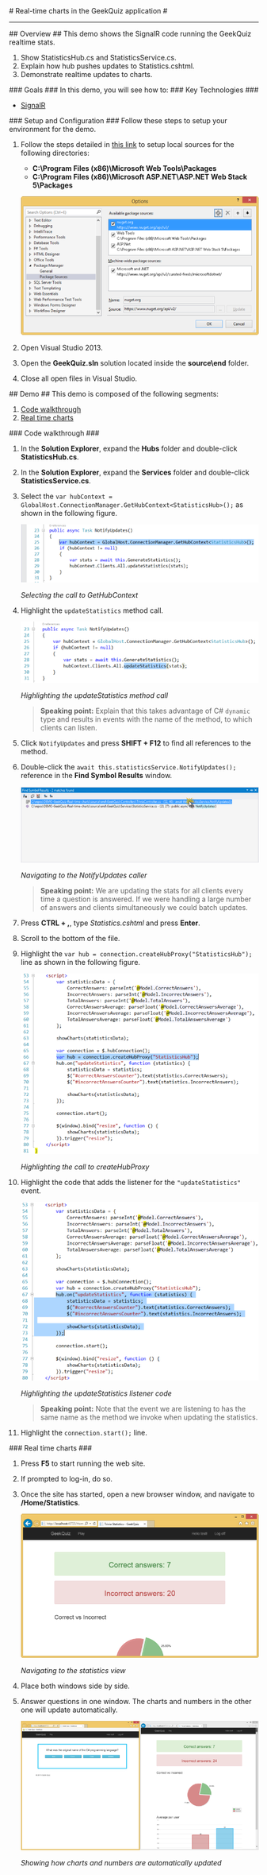 ﻿<a name="title" />
# Real-time charts in the GeekQuiz application #

---
<a name="Overview" />
## Overview ##
This demo shows the SignalR code running the GeekQuiz realtime stats.

1.	Show StatisticsHub.cs and StatisticsService.cs.
1.	Explain how hub pushes updates to Statistics.cshtml.
1.	Demonstrate realtime updates to charts.

<a id="goals" />
### Goals ###
In this demo, you will see how to:

<a name="technologies" />
### Key Technologies ###

* [SignalR](http://signalr.net/)

<a name="setup" />
### Setup and Configuration ###
Follow these steps to setup your environment for the demo.

1. Follow the steps detailed in [this link](http://docs.nuget.org/docs/creating-packages/hosting-your-own-nuget-feeds) to setup local sources for the following directories:

	* **C:\Program Files (x86)\Microsoft Web Tools\Packages**
	* **C:\Program Files (x86)\Microsoft ASP.NET\ASP.NET Web Stack 5\Packages**

	![Nuget Sources](Images/nuget-sources.png?raw=true)

1. Open Visual Studio 2013.
1. Open the **GeekQuiz.sln** solution located inside the **source\end** folder.
1. Close all open files in Visual Studio.

<a name="Demo" />
## Demo ##
This demo is composed of the following segments:

1. [Code walkthrough](#segment1)
1. [Real time charts](#segment2)

<a name="segment1" />
### Code walkthrough ###

1. In the **Solution Explorer**, expand the **Hubs** folder and double-click **StatisticsHub.cs**.

1. In the **Solution Explorer**, expand the **Services** folder and double-click **StatisticsService.cs**.

1. Select the `var hubContext = GlobalHost.ConnectionManager.GetHubContext<StatisticsHub>();` as shown in the following figure.

	![Selecting the call to GetHubContext](Images/gethubcontext.png?raw=true "Selecting the call to GetHubContext")

	_Selecting the call to GetHubContext_

1. Highlight the `updateStatistics` method call.

	![Highlighting the updateStatistics method call](Images/updatestatistics.png?raw=true "Highlighting the updateStatistics method call")

	_Highlighting the updateStatistics method call_

	> **Speaking point:** Explain that this takes advantage of C# `dynamic` type and results in events with the name of the method, to which clients can listen.

1. Click `NotifyUpdates` and press **SHIFT + F12** to find all references to the method.

1. Double-click the `await this.statisticsService.NotifyUpdates();` reference in the **Find Symbol Results** window.

	![Navigating to the NotifyUpdates caller](Images/notifyupdatesreference.png?raw=true "Navigating to the NotifyUpdates caller")

	_Navigating to the NotifyUpdates caller_

	> **Speaking point:** We are updating the stats for all clients every time a question is answered. If we were handling a large number of answers and clients simultaneously we could batch updates.

1. Press **CTRL + ,**, type _Statistics.cshtml_ and press **Enter**.

1. Scroll to the bottom of the file.

1. Highlight the `var hub = connection.createHubProxy("StatisticsHub");` line as shown in the following figure.

	![Highlighting the call to createHubProxy](Images/createhubproxy.png?raw=true "Highlighting the call to createHubProxy")

	_Highlighting the call to createHubProxy_

1. Highlight the code that adds the listener for the `"updateStatistics"` event.

	![Highlighting the updateStatistics listener code](Images/updatestatisticslistener.png?raw=true "Highlighting the updateStatistics listener code")

	_Highlighting the updateStatistics listener code_

	> **Speaking point:** Note that the event we are listening to has the same name as the method we invoke when updating the statistics.

1. Highlight the `connection.start();` line.


<a name="segment2" />
### Real time charts ###

1. Press **F5** to start running the web site.

1. If prompted to log-in, do so.

1. Once the site has started, open a new browser window, and navigate to **/Home/Statistics**.

	![Navigating to the statistics view](Images/statistics.png?raw=true "Navigating to the statistics view")

	_Navigating to the statistics view_

1. Place both windows side by side.

1. Answer questions in one window. The charts and numbers in the other one will update automatically.

	![Showing how charts and numbers are automatically updated](Images/automatic-update.png?raw=true "Showing how charts and numbers are automatically updated")

	_Showing how charts and numbers are automatically updated_

